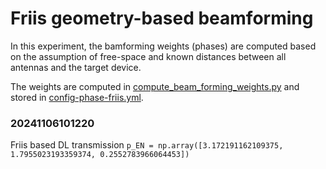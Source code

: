 # Friis geometry-based beamforming

In this experiment, the bamforming weights (phases) are computed based on the assumption of free-space and known distances between all antennas and the target device.

The weights are computed in [compute_beam_forming_weights.py](https://github.com/techtile-by-dramco/experiments/blob/73b6b710fe99a4d2259ac602a803231bf69dd7e1/03_geometry_based_beamforming/031_Friis/processing/compute_beam_forming_weights.py) and stored in [config-phase-friis.yml](https://github.com/techtile-by-dramco/experiments/blob/73b6b710fe99a4d2259ac602a803231bf69dd7e1/03_geometry_based_beamforming/031_Friis/client/config-phase-friis.yml).


### 20241106101220

Friis based DL transmission
`p_EN = np.array([3.172191162109375, 1.7955023193359374, 0.2552783966064453])`

